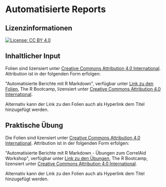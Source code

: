 # Automatisierte Reports

## Lizenzinformationen
[![License: CC BY 4.0](https://img.shields.io/badge/License-CC%20BY%204.0-lightgrey.svg)](https://creativecommons.org/licenses/by/4.0/deed.de)


## Inhaltlicher Input
Folien sind lizensiert unter [Creative Commons Attribution 4.0 International](https://creativecommons.org/licenses/by/4.0/legalcode.de). Attribution ist in der folgenden Form erfolgen:

"Automatisierte Berichte mit R Markdown", verfügbar unter [Link zu den Folien](https://therbootcamp.github.io/Rmd_CorrelAid_2021/_sessions/Markdown/Markdown.html), The R Bootcamp, lizensiert unter [Creative Commons Attribution 4.0 International](https://creativecommons.org/licenses/by/4.0/legalcode.de).

Alternativ kann der Link zu den Folien auch als Hyperlink dem Titel hinzugefügt werden.

## Praktische Übung
Die Folien sind lizensiert unter [Creative Commons Attribution 4.0 International](https://creativecommons.org/licenses/by/4.0/legalcode.de). Attribution ist in der folgenden Form erfolgen:

"Automatisierte Berichte mit R Markdown - Übungen zum CorrelAid Workshop", verfügbar unter [Link zu den Übungen](https://therbootcamp.github.io/Rmd_CorrelAid_2021/_sessions/Markdown/Markdown_practical.html), The R Bootcamp, lizensiert unter [Creative Commons Attribution 4.0 International](https://creativecommons.org/licenses/by/4.0/legalcode.de).

Alternativ kann der Link zu den Folien auch als Hyperlink dem Titel hinzugefügt werden.